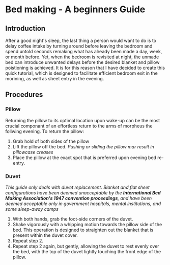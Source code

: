 # Bed making - A beginners Guide
## Introduction
After a good night's sleep, the last thing a person would want to do is to delay coffee intake by turning around before leaving the bedroom and spend untold seconds remaking what has already been made a day, week, or month before. Yet, when the bedroom is revisited at night, the unmade bed can introduce unwanted delays before the desired blanket and pillow poistioning is achieved. It is for this reason that I have decided to create this quick tutorial, which is designed to facilitate efficient bedroom exit in the morining, as well as sheet entry in the evening.
## Procedures
### Pillow
Returning the pillow to its optimal location upon wake-up can be the most crucial componant of an effortless return to the arms of morpheus the follwing evening. To return the pillow:
1. Grab hold of both sides of the pillow
2. Lift the pillow off the bed.
	*Pushing or sliding the pillow mar result in pillowcase creases*
3. Place the pillow at the exact spot that is preferred upon evening bed re-entry.
### Duvet
*This guide only deals with duvet replacement. Blanket and flat sheet configurations have been deemed unacceptable by the **International Bed Making Association's 1947 convention proceedings**, and have been deemed acceptable only in government hospitals, mental institutions, and some sleep-away camps*
1. With both hands, grab the foot-side corners of the duvet.
2. Shake vigorously with a whipping motion towards the pillow side of the bed. This operation is designed to straighten out the blanket that is present within the duvet cover.
3. Repeat step 2.
4. Repeat step 2 again, but gently, allowing the duvet to rest evenly over the bed, with the top of the duvet lightly touching the front edge of the pillow.
